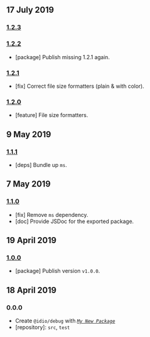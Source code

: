 ## 17 July 2019

### [1.2.3](https://github.com/idiocc/debug/compare/v1.2.2...v1.2.3)
### [1.2.2](https://github.com/idiocc/debug/compare/v1.2.1...v1.2.2)

- [package] Publish missing 1.2.1 again.

### [1.2.1](https://github.com/idiocc/debug/compare/v1.2.0...v1.2.1)

- [fix] Correct file size formatters (plain & with color).

### [1.2.0](https://github.com/idiocc/debug/compare/v1.1.1...v1.2.0)

- [feature] File size formatters.

## 9 May 2019

### [1.1.1](https://github.com/idiocc/debug/compare/v1.1.0...v1.1.1)

- [deps] Bundle up `ms`.

## 7 May 2019

### [1.1.0](https://github.com/idiocc/debug/compare/v1.0.0...v1.1.0)

- [fix] Remove `ms` dependency.
- [doc] Provide JSDoc for the exported package.

## 19 April 2019

### [1.0.0](https://github.com/idiocc/debug/compare/v0.0.0-pre...v1.0.0)

- [package] Publish version `v1.0.0`.

## 18 April 2019

### 0.0.0

- Create `@idio/debug` with _[`My New Package`](https://mnpjs.org)_
- [repository]: `src`, `test`